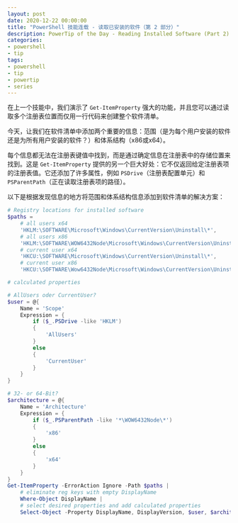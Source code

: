 ```yaml
---
layout: post
date: 2020-12-22 00:00:00
title: "PowerShell 技能连载 - 读取已安装的软件（第 2 部分）"
description: PowerTip of the Day - Reading Installed Software (Part 2)
categories:
- powershell
- tip
tags:
- powershell
- tip
- powertip
- series
---
```

在上一个技能中，我们演示了 `Get-ItemProperty` 强大的功能，并且您可以通过读取多个注册表位置而仅用一行代码来创建整个软件清单。

今天，让我们在软件清单中添加两个重要的信息：范围（是为每个用户安装的软件还是为所有用户安装的软件？）和体系结构（x86或x64）。

每个信息都无法在注册表键值中找到，而是通过确定信息在注册表中的存储位置来找到。这是 `Get-ItemProperty` 提供的另一个巨大好处：它不仅返回给定注册表项的注册表值。它还添加了许多属性，例如 `PSDrive`（注册表配置单元）和 `PSParentPath`（正在读取注册表项的路径）。

以下是根据发现信息的地方将范围和体系结构信息添加到软件清单的解决方案：

```powershell
# Registry locations for installed software
$paths =
    # all users x64
    'HKLM:\SOFTWARE\Microsoft\Windows\CurrentVersion\Uninstall\*',
    # all users x86
    'HKLM:\SOFTWARE\WOW6432Node\Microsoft\Windows\CurrentVersion\Uninstall\*',
    # current user x64
    'HKCU:\SOFTWARE\Microsoft\Windows\CurrentVersion\Uninstall\*',
    # current user x86
    'HKCU:\SOFTWARE\Wow6432Node\Microsoft\Windows\CurrentVersion\Uninstall\*'

# calculated properties

# AllUsers oder CurrentUser?
$user = @{
    Name = 'Scope'
    Expression = {
        if ($_.PSDrive -like 'HKLM')
        {
            'AllUsers'
        }
        else
        {
            'CurrentUser'
        }
    }
}

# 32- or 64-Bit?
$architecture = @{
    Name = 'Architecture'
    Expression = {
        if ($_.PSParentPath -like '*\WOW6432Node\*')
        {
            'x86'
        }
        else
        {
            'x64'
        }
    }
}
Get-ItemProperty -ErrorAction Ignore -Path $paths |
    # eliminate reg keys with empty DisplayName
    Where-Object DisplayName |
    # select desired properties and add calculated properties
    Select-Object -Property DisplayName, DisplayVersion, $user, $architecture
```

<!--本文国际来源：[Reading Installed Software (Part 2)](https://community.idera.com/database-tools/powershell/powertips/b/tips/posts/reading-installed-software-part-2)-->

